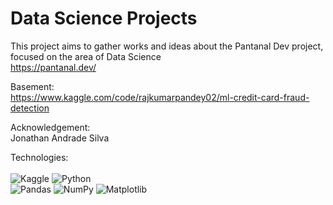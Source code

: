 # Data Science Projects

This project aims to gather works and ideas about the Pantanal Dev project, focused on the area of Data Science <br>
https://pantanal.dev/

Basement: <br>
https://www.kaggle.com/code/rajkumarpandey02/ml-credit-card-fraud-detection

Acknowledgement: <br>
Jonathan Andrade Silva

Technologies: <br><br>
![Kaggle](https://img.shields.io/badge/Kaggle-035a7d?style=for-the-badge&logo=kaggle&logoColor=white)
![Python](https://img.shields.io/badge/python-3670A0?style=for-the-badge&logo=python&logoColor=ffdd54) <br>
![Pandas](https://img.shields.io/badge/pandas-%23150458.svg?style=for-the-badge&logo=pandas&logoColor=white)
![NumPy](https://img.shields.io/badge/numpy-%23013243.svg?style=for-the-badge&logo=numpy&logoColor=white)
![Matplotlib](https://img.shields.io/badge/Matplotlib-%23ffffff.svg?style=for-the-badge&logo=Matplotlib&logoColor=black)
